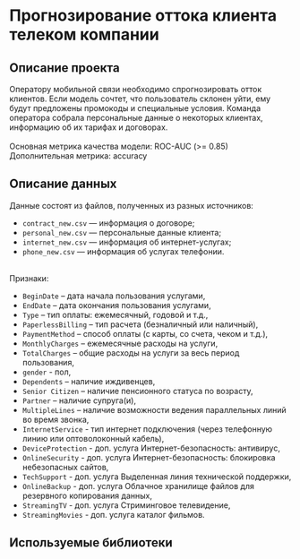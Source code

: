 # Прогнозирование оттока клиента телеком компании 
## Описание проекта
Оператору мобильной связи необходимо спрогнозировать отток клиентов. 
Если модель сочтет, что пользователь склонен уйти, ему будут предложены промокоды и специальные условия. 
Команда оператора собрала персональные данные о некоторых клиентах, информацию об их тарифах и договорах. <br><br>
Основная метрика качества модели: ROC-AUC (>= 0.85) <br>
Дополнительная метрика: accuracy
## Описание данных
Данные состоят из файлов, полученных из разных источников:

- `contract_new.csv` — информация о договоре;
- `personal_new.csv` — персональные данные клиента;
- `internet_new.csv` — информация об интернет-услугах;
- `phone_new.csv` — информация об услугах телефонии.
<br><br>

Признаки:

- `BeginDate` – дата начала пользования услугами,
- `EndDate` – дата окончания пользования услугами, 
- `Type` – тип оплаты: ежемесячный, годовой и т.д., 
- `PaperlessBilling` – тип расчета (безналичный или наличный), 
- `PaymentMethod` – способ оплаты (с карты, со счета, чеком и т.д.), 
- `MonthlyCharges` – ежемесячные расходы на услуги, 
- `TotalCharges` – общие расходы на услуги за весь период пользования,
- `gender` - пол, 
- `Dependents` – наличие иждивенцев,
- `Senior Citizen` – наличие пенсионного статуса по возрасту,
- `Partner` – наличие супруга(и),
- `MultipleLines` – наличие возможности ведения параллельных линий во время звонка,
- `InternetService` - тип интернет подключения (через телефонную линию или оптоволоконный кабель),
- `DeviceProtection` - доп. услуга Интернет-безопасность: антивирус, 
- `OnlineSecurity` - доп. услуга Интернет-безопасность: блокировка небезопасных сайтов,
- `TechSupport` - доп. услуга Выделенная линия технической поддержки, 
- `OnlineBackup` - доп. услуга Облачное хранилище файлов для резервного копирования данных, 
- `StreamingTV` - доп. услуга Стриминговое телевидение,  
- `StreamingMovies` - доп. услуга каталог фильмов.
## Используемые библиотеки
